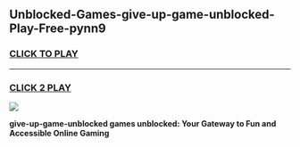 
## Unblocked-Games-give-up-game-unblocked-Play-Free-pynn9
<h3>
<a href="https://premium76.site?title=give-up-game-unblocked&ref=23A">CLICK TO PLAY</a></h3>
<hr>

<h3>
<a href="https://premium76.site?title=give-up-game-unblocked&ref=23A">CLICK 2 PLAY</a>
  
</h3>

<a href="https://premium76.site?title=give-up-game-unblocked&ref=23A"><img src="https://clearcache.store/games.png"></a>


**give-up-game-unblocked games unblocked: Your Gateway to Fun and Accessible Online Gaming**
